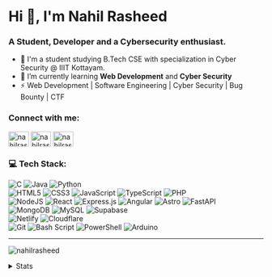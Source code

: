<h1 align="left">Hi 👋, I'm Nahil Rasheed</h1>
<h3 align="left">A Student, Developer and a Cybersecurity enthusiast.</h3>

- 🏢 I'm a student studying B.Tech CSE with specialization in Cyber Security @ IIIT Kottayam.
- 🌱 I’m currently learning **Web Development** and **Cyber Security**
- ⚡ Web Development | Software Engineering | Cyber Security | Bug Bounty | CTF

<h3 align="left">Connect with me:</h3>
<p align="left">
<a href="https://x.com/nahilrasheed" target="blank"><img align="center" src="https://cdn.simpleicons.org/x/ffffff" alt="nahilrasheed" height="30" width="40" /></a>
<a href="https://linkedin.com/in/nahilrasheed" target="blank"><img align="center" src="https://raw.githubusercontent.com/rahuldkjain/github-profile-readme-generator/master/src/images/icons/Social/linked-in-alt.svg" alt="nahilrasheed" height="30" width="40" /></a>
<a href="https://instagram.com/nahilrasheed" target="blank"><img align="center" src="https://raw.githubusercontent.com/rahuldkjain/github-profile-readme-generator/master/src/images/icons/Social/instagram.svg" alt="nahilrasheed" height="30" width="40" /></a>
</p>

<h3> 💻 Tech Stack: </h3>

![C](https://img.shields.io/badge/c-%2300599C.svg?style=for-the-badge&logo=c&logoColor=white) 
![Java](https://img.shields.io/badge/java-%23ED8B00.svg?style=for-the-badge&logo=openjdk&logoColor=white) 
![Python](https://img.shields.io/badge/python-3670A0?style=for-the-badge&logo=python&logoColor=ffdd54)  
![HTML5](https://img.shields.io/badge/html5-%23E34F26.svg?style=for-the-badge&logo=html5&logoColor=white) 
![CSS3](https://img.shields.io/badge/css3-%231572B6.svg?style=for-the-badge&logo=css3&logoColor=white) 
![JavaScript](https://img.shields.io/badge/javascript-%23323330.svg?style=for-the-badge&logo=javascript&logoColor=%23F7DF1E) 
![TypeScript](https://img.shields.io/badge/typescript-%23007ACC.svg?style=for-the-badge&logo=typescript&logoColor=white) 
![PHP](https://img.shields.io/badge/php-%23777BB4.svg?style=for-the-badge&logo=php&logoColor=white)<br>
![NodeJS](https://img.shields.io/badge/node.js-6DA55F?style=for-the-badge&logo=node.js&logoColor=white) 
![React](https://img.shields.io/badge/react-%2320232a.svg?style=for-the-badge&logo=react&logoColor=%2361DAFB) 
![Express.js](https://img.shields.io/badge/express.js-%23404d59.svg?style=for-the-badge&logo=express&logoColor=%2361DAFB) 
![Angular](https://img.shields.io/badge/angular-%23DD0031.svg?style=for-the-badge&logo=angular&logoColor=white) 
![Astro](https://img.shields.io/badge/astro-%232C2052.svg?style=for-the-badge&logo=astro&logoColor=white) 
![FastAPI](https://img.shields.io/badge/FastAPI-005571?style=for-the-badge&logo=fastapi) <br>
![MongoDB](https://img.shields.io/badge/MongoDB-%234ea94b.svg?style=for-the-badge&logo=mongodb&logoColor=white) 
![MySQL](https://img.shields.io/badge/mysql-4479A1.svg?style=for-the-badge&logo=mysql&logoColor=white) 
![Supabase](https://img.shields.io/badge/Supabase-3ECF8E?style=for-the-badge&logo=supabase&logoColor=white)<br>
![Netlify](https://img.shields.io/badge/netlify-%23000000.svg?style=for-the-badge&logo=netlify&logoColor=#00C7B7) 
![Cloudflare](https://img.shields.io/badge/Cloudflare-F38020?style=for-the-badge&logo=Cloudflare&logoColor=white) <br>
![Git](https://img.shields.io/badge/git-%23F05033.svg?style=for-the-badge&logo=git&logoColor=white) 
![Bash Script](https://img.shields.io/badge/bash_script-%23121011.svg?style=for-the-badge&logo=gnu-bash&logoColor=white)
![PowerShell](https://img.shields.io/badge/PowerShell-%235391FE.svg?style=for-the-badge&logo=powershell&logoColor=white) 
![Arduino](https://img.shields.io/badge/-Arduino-00979D?style=for-the-badge&logo=Arduino&logoColor=white) 

---
<p align="left"> <img src="https://komarev.com/ghpvc/?username=nahilrasheed&label=views&color=0e75b6&style=flat-square" alt="nahilrasheed" /> </p>
<details>
<summary>Stats</summary>
<a href="https://github.com/nahilrasheed/">
<img align="center" height=200 src="https://github-readme-stats.vercel.app/api?username=nahilrasheed&include_all_commits=true&show_icons=true&theme=dark&locale=en&hide_border=true" alt="nahilrasheed" />
</a>
<a href="https://github.com/nahilrasheed/">
<img align="center" height=200 src="https://nirzak-streak-stats.vercel.app/?user=nahilrasheed&theme=dark&hide_border=true" alt="nahilrasheed" />
</a>
<a href="https://github.com/nahilrasheed/">
<img align="center" height=200 src="https://github-readme-stats.vercel.app/api/top-langs?username=nahilrasheed&include_all_commits=true&show_icons=true&theme=dark&locale=en&layout=compact&hide_border=true" alt="nahilrasheed" />
</a>
</details>
<!---
nahilrasheed/nahilrasheed is a ✨ special ✨ repository because its `README.md` (this file) appears on your GitHub profile.
You can click the Preview link to take a look at your changes.
--->
  
